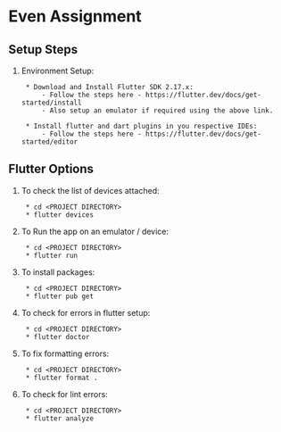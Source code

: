 Even Assignment
=============

Setup Steps
-----------

1. Environment Setup:

        * Download and Install Flutter SDK 2.17.x:
            - Follow the steps here - https://flutter.dev/docs/get-started/install
            - Also setup an emulator if required using the above link.

        * Install flutter and dart plugins in you respective IDEs:
            - Follow the steps here - https://flutter.dev/docs/get-started/editor

Flutter Options
-----------

1. To check the list of devices attached:

        * cd <PROJECT DIRECTORY>
        * flutter devices

1. To Run the app on an emulator / device:

        * cd <PROJECT DIRECTORY>
        * flutter run 

1. To install packages:

        * cd <PROJECT DIRECTORY>
        * flutter pub get

1. To check for errors in flutter setup:

        * cd <PROJECT DIRECTORY>
        * flutter doctor

1. To fix formatting errors:

        * cd <PROJECT DIRECTORY>
        * flutter format .

1. To check for lint errors:

        * cd <PROJECT DIRECTORY>
        * flutter analyze